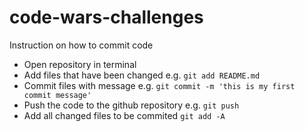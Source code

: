 # code-wars-challenges

Instruction on how to commit code
- Open repository in terminal
- Add files that have been changed e.g. `git add README.md`
- Commit files with message e.g. `git commit -m 'this is my first commit message'`
- Push the code to the github repository e.g. `git push`
- Add all changed files to be commited `git add -A`


